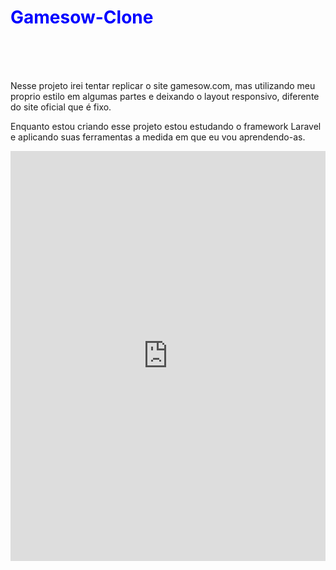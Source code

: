 <h1 style="color:blue;"> Gamesow-Clone</h1>
<br><br><br>
<p>Nesse projeto irei tentar replicar o site gamesow.com, mas utilizando meu proprio estilo em algumas partes e deixando o layout responsivo, diferente do site oficial que é fixo.</p>
<p>Enquanto estou criando esse projeto estou estudando o framework Laravel e aplicando suas ferramentas a medida em que eu vou aprendendo-as.</p>

<iframe src="https://www.linkedin.com/embed/feed/update/urn:li:ugcPost:6739338083130503168" height="656" width="504" frameborder="0" allowfullscreen="" title="Publicação incorporada"></iframe>
